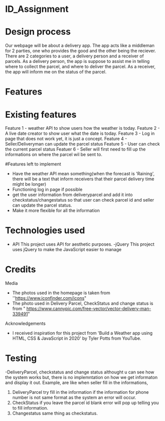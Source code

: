 # ID_Assignment
# Design process 
Our webpage will be about a delivery app. The app acts like a middleman for 2 parties, one who provides the good and the other being the reciever.
There are 2 categories to a user, a delivery person and a receiver of parcels.
As a delivery person, the app is suppose to assist me in telling where to collect the parcel, and where to deliver the parcel.
As a receiver, the app will inform me on the status of the parcel. 

# Features 
# Existing features 
Feature 1 - weather API to show users how the weather is today.
Feature 2 - A live date creator to show user what the date is today.
Feature 3 - Log in page that does not work yet, it is just a concept.
Feature 4 - Seller/Deliveryman can update the parcel status 
Feature 5 - User can check the current parcel status
Featuer 6 - Seller will first need to fill up the informations on where the parcel wil be sent to.

#Features left to implement
- Have the weather API mean something(when the forecast is 'Raining', there will be a text that inform receivers that their parcel delivery time might be longer)
- Functioning log in page if possible
- get the user information from deliveryparcel and add it into checkstatus/changestatus so that user can check parcel id and seller can update the parcel status. 
- Make it more flexible for all the information

# Technologies used
- API
This project uses API for aesthetic purposes. 
-jQuery
This project uses jQuery to make the JavaScript easier to manage

# Credits
Media
- The photos used in the homepage is taken from ''https://www.iconfinder.com/icons" 
- The photo used in Delivery Parcel, CheckStatus and change status is from " https://www.cannypic.com/free-vector/vector-delivery-man-339491"

Acknowledgements 
- I received inspiration for this project from 'Build a Weather app using HTML, CSS & JavaScript in 2020' by Tyler Potts from YouTube.



# Testing 
-DeliveryParcel, checkstatus and change status althought u can see how the system works but, there is no implemntation on how we get informaton and display it out. Example, are like when seller fill in the informations, 

1. DeliveryParcel try fill in the information if the information for phone number is not same format as the system an error will occur.
2. CheckStatus if you leave the parcel id blank error will pop up telling you to fill information.
3. Changestatus same thing as checkstatus.



